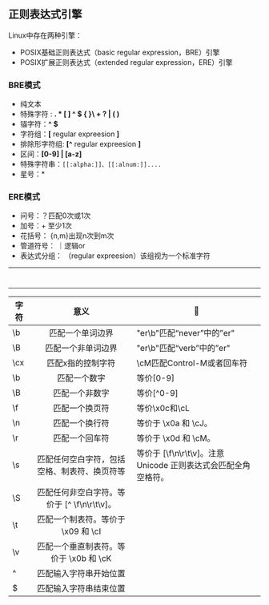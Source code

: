 ## 正则表达式引擎
Linux中存在两种引擎：
* POSIX基础正则表达式（basic regular expression，BRE）引擎
* POSIX扩展正则表达式（extended regular expression，ERE）引擎

### BRE模式
* 纯文本
* 特殊字符 : **. * [ ] ^ $ { }\ + ? | ( )**
* 锚字符：**^ $**
* 字符组：**[** regular expreesion **]**
* 排除形字符组: **[^** regular expreesion **]**
* 区间：**[0-9] | [a-z]**
* 特殊字符串：``[[:alpha:]]、[[:alnum:]]....``
* 星号：*
### ERE模式
* 问号：？匹配0次或1次
* 加号：+ 至少1次
* 花括号： {n,m}出现n次到m次
* 管道符号： ｜逻辑or
* 表达式分组： （regular expreesion）该组视为一个标准字符
---
#
---

字符|意义|🌰
---|:---:|---
\b|匹配一个单词边界|"er\b"匹配“never”中的”er"
\B|匹配一个非单词边界|"er\b"匹配“verb”中的”er"
\cx|匹配x指的控制字符|\cM匹配Control-M或者回车符
\b|匹配一个数字|等价[0-9]
\B|匹配一个非数字|等价[^0-9]
\f|匹配一个换页符|等价\x0c和\cL
\n|匹配一个换行符|等价于 \x0a 和 \cJ。
\r|匹配一个回车符|等价于 \x0d 和 \cM。
\s|匹配任何空白字符，包括空格、制表符、换页符等|等价于 [\f\n\r\t\v]。注意 Unicode 正则表达式会匹配全角空格符。
\S|	匹配任何非空白字符。等价于 [^ \f\n\r\t\v]。
\t|	匹配一个制表符。等价于 \x09 和 \cI
\v|	匹配一个垂直制表符。等价于 \x0b 和 \cK
^|匹配输入字符串开始位置
$|匹配输入字符串结束位置
